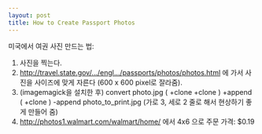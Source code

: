 ```yaml
---
layout: post
title: How to Create Passport Photos
---
```


미국에서 여권 사진 만드는 법:
1. 사진을 찍는다.
2. http://travel.state.gov/…/engl…/passports/photos/photos.html 에 가서 사진을 사이즈에 맞게 자른다 (600 x 600 pixel로 잘라줌).
3. (imagemagick을 설치한 후) convert photo.jpg \( +clone +clone \) +append \( +clone \) -append photo_to_print.jpg (가로 3, 세로 2 줄로 해서 현상하기 좋게 만들어 줌)
4. http://photos1.walmart.com/walmart/home/ 에서 4x6 으로 주문
가격: $0.19